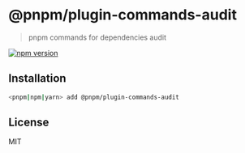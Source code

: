 # @pnpm/plugin-commands-audit

> pnpm commands for dependencies audit

[![npm version](https://img.shields.io/npm/v/@pnpm/plugin-commands-audit.svg)](https://www.npmjs.com/package/@pnpm/plugin-commands-audit)

## Installation

```sh
<pnpm|npm|yarn> add @pnpm/plugin-commands-audit
```

## License

MIT
